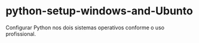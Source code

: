 # python-setup-windows-and-Ubunto
Configurar Python nos dois sistemas operativos conforme o uso profissional.
